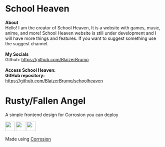 # School Heaven

**About**<br>
Hello! I am the creator of School Heaven, It is a website with games, music, anime, and more!  School Heaven website is still under development and I will have more things and features. If you want to suggest something use the suggest channel.
<br><br>
**My Socials**<br>
Github: https://github.com/BlaizerBrumo<br>
<br>
**Access School Heaven:**<br>
**GitHub repository:**<br> https://github.com/BlaizerBrumo/schoolheaven<br>
 
# Rusty/Fallen Angel
A simple frontend design for Corrosion you can deploy

<a href="https://heroku.com/deploy?template=https://github.com/FogNetwork/Rusty"><img height="30px" src="https://raw.githubusercontent.com/FogNetwork/Tsunami/main/deploy/heroku2.svg"><img></a>
<a href="https://repl.it/github/FogNetwork/Rusty"><img height="30px" src="https://raw.githubusercontent.com/FogNetwork/Tsunami/main/deploy/replit2.svg"><img></a>
<a href="https://glitch.com/edit/#!/import/github/FogNetwork/Rusty"><img height="30px" src="https://raw.githubusercontent.com/FogNetwork/Tsunami/main/deploy/glitch2.svg"><img></a>

Made using [Corrosion](https://github.com/titaniumnetwork-dev/Corrosion)
